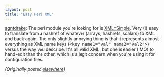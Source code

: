 ```yaml
---
layout: post
title: "Easy Perl XML"
---
```




<p><a href="http://www.advogato.org/person/agntdrake/">agntdrake</a>: The perl module you're
looking for is <a
href="http://search.cpan.org/search?dist=XML-Simple">XML::Simple</a>.
Very (!) easy to translate from a hashref of whatever
(arrays,
hashrefs, scalars) to XML and back again. The only slightly
annoying thing is that it represents almost everything as
XML name keys (<tt>&lt;key name1="val"
name2="val2"&gt;</tt>) versus the way you describe. It's all
valid XML, but one is easier (IMO) to hand-edit than the
other, which is a legit concern when you're using it for
configuration files.

<p><em>(Originally posted <a href="http://www.advogato.org/person/cwinters/diary.html?start=30">elsewhere</a>)</em></p>


